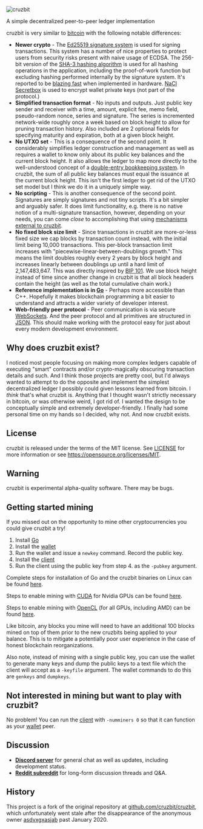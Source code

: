 ![cruzbit](https://user-images.githubusercontent.com/51346587/64493622-370ace00-d237-11e9-98c5-547641054e0f.png)

A simple decentralized peer-to-peer ledger implementation

cruzbit is very similar to [bitcoin](https://www.bitcoin.com/bitcoin.pdf) with the following notable differences:

* **Newer crypto** - The [Ed25519 signature system](https://ed25519.cr.yp.to/) is used for signing transactions. This system has a number of nice properties to protect users from security risks present with naive usage of ECDSA. The 256-bit version of the [SHA-3 hashing algorithm](https://en.wikipedia.org/wiki/SHA-3) is used for all hashing operations in the application, including the proof-of-work function but excluding hashing performed internally by the signature system. It's reported to be 
[blazing fast](https://keccak.team/2017/is_sha3_slow.html) when implemented in hardware. [NaCl Secretbox](https://nacl.cr.yp.to/secretbox.html) is used to encrypt wallet private keys (not part of the protocol.)
* **Simplified transaction format** - No inputs and outputs. Just public key sender and receiver with a time, amount, explicit fee, memo field, pseudo-random nonce, series and signature. The series is incremented network-wide roughly once a week based on block height to allow for pruning transaction history. Also included are 2 optional fields for specifying maturity and expiration, both at a given block height.
* **No UTXO set** - This is a consequence of the second point. It considerably simplifies ledger construction and management as well as requires a wallet to know only about its public key balances and the current block height. It also allows the ledger to map more directly to the well-understood concept of a [double-entry bookkeeping system](https://en.wikipedia.org/wiki/Double-entry_bookkeeping_system). In cruzbit, the sum of all public key balances must equal the issuance at the current block height. This isn't the first ledger to get rid of the UTXO set model but I think we do it in a uniquely simple way.
* **No scripting** - This is another consequence of the second point. Signatures are simply signatures and not tiny scripts. It's a bit simpler and arguably safer. It does limit functionality, e.g. there is no native notion of a multi-signature transaction, however, depending on your needs, you can come _close_ to accomplishing that using [mechanisms external to cruzbit](https://en.wikipedia.org/wiki/Shamir%27s_Secret_Sharing).
* **No fixed block size limit** - Since transactions in cruzbit are more-or-less fixed size we cap blocks by transaction count instead, with the initial limit being 10,000 transactions. This per-block transaction limit increases with "piecewise-linear-between-doublings growth." This means the limit doubles roughly every 2 years by block height and increases linearly between doublings up until a hard limit of 2,147,483,647. This was directly inspired by [BIP 101](https://github.com/bitcoin/bips/blob/master/bip-0101.mediawiki). We use block height instead of time since another change in cruzbit is that all block headers contain the height (as well as the total cumulative chain work.)
* **Reference implementation is in [Go](https://golang.org/)** - Perhaps more accessible than C++. Hopefully it makes blockchain programming a bit easier to understand and attracts a wider variety of developer interest.
* **Web-friendly peer protocol** - Peer communication is via secure [WebSockets](https://developer.mozilla.org/en-US/docs/Web/API/WebSockets_API). And the peer protocol and all primitives are structured in [JSON](https://www.json.org/). This should make working with the protocol easy for just about every modern development environment.

## Why does cruzbit exist?

I noticed most people focusing on making more complex ledgers capable of executing "smart" contracts and/or crypto-magically obscuring transaction details and such. And I think those projects are pretty cool, but I'd always wanted to attempt to do the opposite and implement the simplest decentralized ledger I possibly could given lessons learned from bitcoin. I _think_ that's what cruzbit is. Anything that I thought wasn't strictly necessary in bitcoin, or was otherwise weird, I got rid of. I wanted the design to be conceptually simple and extremely developer-friendly. I finally had some personal time on my hands so I decided, why not. And now cruzbit exists.

## License

cruzbit is released under the terms of the MIT license. See [LICENSE](https://github.com/jstnryan/cruzbit/blob/master/LICENSE) for more information or see https://opensource.org/licenses/MIT.

## Warning

cruzbit is experimental alpha-quality software. There may be bugs.

## Getting started mining

If you missed out on the opportunity to mine other cryptocurrencies you could give cruzbit a try!

1. Install [Go](https://go.dev/doc/install)
2. Install the [wallet](https://github.com/jstnryan/cruzbit/tree/master/wallet)
3. Run the wallet and issue a `newkey` command. Record the public key.
4. Install the [client](https://github.com/jstnryan/cruzbit/tree/master/client)
5. Run the client using the public key from step 4. as the `-pubkey` argument.

Complete steps for installation of Go and the cruzbit binaries on Linux can be found [here](https://gist.github.com/setanimals/f562ed7dd1c69af3fbe960c7b9502615).

Steps to enable mining with [CUDA](https://developer.nvidia.com/cuda-zone) for Nvidia GPUs can be found [here](https://github.com/jstnryan/cruzbit/blob/master/cuda/BUILDING.md).

Steps to enable mining with [OpenCL](https://www.khronos.org/opencl/) (for all GPUs, including AMD) can be found [here](https://github.com/jstnryan/cruzbit/blob/master/opencl/README.md).

Like bitcoin, any blocks you mine will need to have an additional 100 blocks mined on top of them prior to the new cruzbits being applied to your balance. This is to mitigate a potentially poor user experience in the case of honest blockchain reorganizations.

Also note, instead of mining with a single public key, you can use the wallet to generate many keys and dump the public keys to a text file which the client will accept as a `-keyfile` argument. The wallet commands to do this are `genkeys` and `dumpkeys`.

## Not interested in mining but want to play with cruzbit?

No problem! You can run the [client](https://github.com/jstnryan/cruzbit/tree/master/client) with `-numminers 0` so that it can function as your [wallet](https://github.com/jstnryan/cruzbit/tree/master/wallet) peer.

## Discussion

* **[Discord server](https://discord.gg/MRrEHYw)** for general chat as well as updates, including development status.
* **[Reddit subreddit](https://www.reddit.com/r/cruzbit/)** for long-form discussion threads and Q&A.

## History
This project is a fork of the original repository at [github.com/cruzbit/cruzbit](https://github.com/cruzbit/cruzbit), which unfortunately went stale after the disappearance of the anonymous owner [asdvxgxasjab](https://github.com/asdvxgxasjab) past January 2020.
